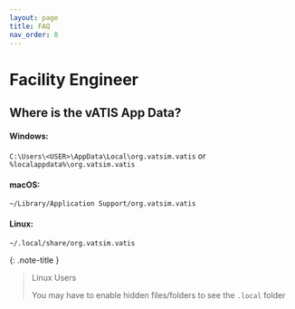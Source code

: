 ```yaml
---
layout: page
title: FAQ
nav_order: 8
---
```


# Facility Engineer

## Where is the vATIS App Data?

#### Windows:
`C:\Users\<USER>\AppData\Local\org.vatsim.vatis` or `%localappdata%\org.vatsim.vatis`

#### macOS:
`~/Library/Application Support/org.vatsim.vatis`

#### Linux:
`~/.local/share/org.vatsim.vatis`

{: .note-title }
> Linux Users
>
> You may have to enable hidden files/folders to see the `.local` folder